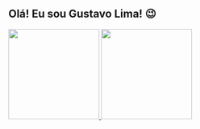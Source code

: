 ## Olá! Eu sou Gustavo Lima! 😉

<div>
  <a href="https://github.com/gcaastro1">
    <img height="180em" src="https://github-readme-stats.vercel.app/api?username=gcaastro1&show_icons=true&theme=city_lights&include_all_commits=true&count_private=true" />
    <img height="180em" src="https://github-readme-stats.vercel.app/api/top-langs/?username=gcaastro1&layout=compact&langs_count=16&theme=city_lights"/>
</div>
